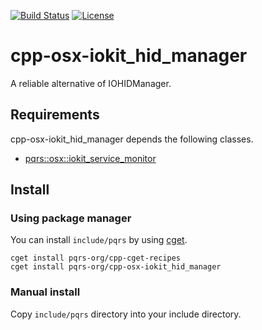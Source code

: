 [![Build Status](https://travis-ci.org/pqrs-org/cpp-osx-iokit_hid_manager.svg?branch=master)](https://travis-ci.org/pqrs-org/cpp-osx-iokit_hid_manager)
[![License](https://img.shields.io/badge/license-Boost%20Software%20License-blue.svg)](https://github.com/pqrs-org/cpp-osx-iokit_hid_manager/blob/master/LICENSE.md)

# cpp-osx-iokit_hid_manager

A reliable alternative of IOHIDManager.

## Requirements

cpp-osx-iokit_hid_manager depends the following classes.

- [pqrs::osx::iokit_service_monitor](https://github.com/pqrs-org/cpp-osx-iokit_service_monitor)

## Install

### Using package manager

You can install `include/pqrs` by using [cget](https://github.com/pfultz2/cget).

```shell
cget install pqrs-org/cpp-cget-recipes
cget install pqrs-org/cpp-osx-iokit_hid_manager
```

### Manual install

Copy `include/pqrs` directory into your include directory.
